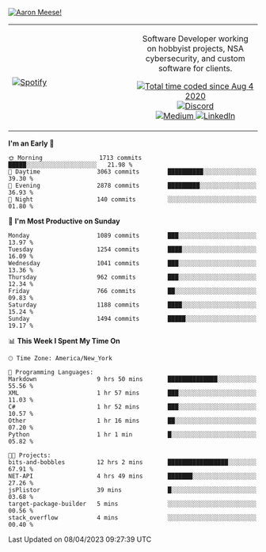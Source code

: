 [![Aaron Meese!](https://user-images.githubusercontent.com/17814535/88975338-a2aabf00-d27f-11ea-963f-8a19608716b4.png)](https://github.com/ajmeese7/readme-ascii "README ASCII")

<!-- Modified from project here: https://github.com/novatorem/novatorem -->
<table width="100%">
  <tr>
  <td width="50%">

&nbsp; <br> [![Spotify](https://ajmeese7.vercel.app/api/spotify)](https://open.spotify.com/user/ajmeese)

  </td>
  <td width="50%">
    <p align="center">
    Software Developer working on hobbyist projects, NSA cybersecurity, and custom software for clients.
    </p>
    <p align="center">
      <a href="https://wakatime.com/@f726891d-3b02-46cd-9b60-e8c59f9e2b14">
        <img src="https://wakatime.com/badge/user/f726891d-3b02-46cd-9b60-e8c59f9e2b14.svg" alt="Total time coded since Aug 4 2020" title="WakaTime" />
      </a>
      <a href="http://link.aaronmeese.com/discord">
        <img src="https://img.shields.io/badge/discord-ajmeese7%234835-369?style=flat-square&logo=discord&logoColor=white&color=purple" alt="Discord" title="Discord">
      </a>
      <br />
      <a href="https://link.aaronmeese.com/medium">
        <img src="https://img.shields.io/badge/medium-ajmeese7-1DB954?style=flat-square&logo=medium&logoColor=white" alt="Medium" title="Medium">
      </a>
      <a href="https://link.aaronmeese.com/linkedin">
        <img src="https://img.shields.io/badge/linkedIn-aaronmeese-1DB954?style=flat-square&logo=linkedin&logoColor=white&color=blue" alt="LinkedIn" title="LinkedIn">
      </a>
    </p>
  </td>

</table>

[//]: <> (The `&nbsp;` is to have Aphelion take up more space)

<!--START_SECTION:waka-->
**I'm an Early 🐤** 

```text
🌞 Morning                1713 commits        █████░░░░░░░░░░░░░░░░░░░░   21.98 % 
🌆 Daytime                3063 commits        ██████████░░░░░░░░░░░░░░░   39.30 % 
🌃 Evening                2878 commits        █████████░░░░░░░░░░░░░░░░   36.93 % 
🌙 Night                  140 commits         ░░░░░░░░░░░░░░░░░░░░░░░░░   01.80 % 
```
📅 **I'm Most Productive on Sunday** 

```text
Monday                   1089 commits        ███░░░░░░░░░░░░░░░░░░░░░░   13.97 % 
Tuesday                  1254 commits        ████░░░░░░░░░░░░░░░░░░░░░   16.09 % 
Wednesday                1041 commits        ███░░░░░░░░░░░░░░░░░░░░░░   13.36 % 
Thursday                 962 commits         ███░░░░░░░░░░░░░░░░░░░░░░   12.34 % 
Friday                   766 commits         ██░░░░░░░░░░░░░░░░░░░░░░░   09.83 % 
Saturday                 1188 commits        ████░░░░░░░░░░░░░░░░░░░░░   15.24 % 
Sunday                   1494 commits        █████░░░░░░░░░░░░░░░░░░░░   19.17 % 
```


📊 **This Week I Spent My Time On** 

```text
🕑︎ Time Zone: America/New_York

💬 Programming Languages: 
Markdown                 9 hrs 50 mins       ██████████████░░░░░░░░░░░   55.56 % 
XML                      1 hr 57 mins        ███░░░░░░░░░░░░░░░░░░░░░░   11.03 % 
C#                       1 hr 52 mins        ███░░░░░░░░░░░░░░░░░░░░░░   10.57 % 
Other                    1 hr 16 mins        ██░░░░░░░░░░░░░░░░░░░░░░░   07.20 % 
Python                   1 hr 1 min          █░░░░░░░░░░░░░░░░░░░░░░░░   05.82 % 

🐱‍💻 Projects: 
bits-and-bobbles         12 hrs 2 mins       █████████████████░░░░░░░░   67.91 % 
NET-API                  4 hrs 49 mins       ███████░░░░░░░░░░░░░░░░░░   27.26 % 
jsPlistor                39 mins             █░░░░░░░░░░░░░░░░░░░░░░░░   03.68 % 
target-package-builder   5 mins              ░░░░░░░░░░░░░░░░░░░░░░░░░   00.56 % 
stack_overflow           4 mins              ░░░░░░░░░░░░░░░░░░░░░░░░░   00.40 % 
```


 Last Updated on 08/04/2023 09:27:39 UTC
<!--END_SECTION:waka-->
